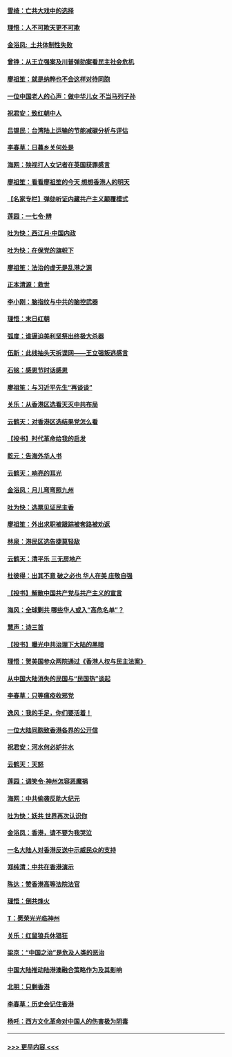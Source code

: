 #### [雪绮：亡共大戏中的选择](../pages/nsc993/n11699922.md?t=12042133) 
#### [理悟：人不可欺天更不可欺](../pages/nsc993/n11699657.md?t=12042133) 
#### [金浴凤:  土共体制性失败](../pages/nsc993/n11699361.md?t=12042133) 
#### [曾铮：从王立强案及川普弹劾案看民主社会危机](../pages/nsc993/n11699318.md?t=12042133) 
#### [廖祖笙：就是纳粹也不会这样对待同胞](../pages/nsc993/n11697658.md?t=12042133) 
#### [一位中国老人的心声：做中华儿女 不当马列子孙](../pages/nsc993/n11697525.md?t=12042133) 
#### [祝君安：致红朝中人](../pages/nsc993/n11697518.md?t=12042133) 
#### [吕锡民：台湾陆上运输的节能减碳分析与评估](../pages/nsc993/n11694983.md?t=12042133) 
#### [李春草：日暮乡关何处是](../pages/nsc993/n11694805.md?t=12042133) 
#### [海网：殃视打人女记者在英国获罪感言](../pages/nsc993/n11693832.md?t=12042133) 
#### [廖祖笙：看看廖祖笙的今天 想想香港人的明天](../pages/nsc993/n11693707.md?t=12042133) 
#### [【名家专栏】弹劾听证内藏共产主义颠覆模式](../pages/nsc993/n11693563.md?t=12042133) 
#### [莲园：一七令‧辨](../pages/nsc993/n11692558.md?t=12042133) 
#### [吐为快：西江月·中国内政](../pages/nsc993/n11692071.md?t=12042133) 
#### [吐为快：在保党的旗帜下](../pages/nsc993/n11691188.md?t=12042133) 
#### [廖祖笙：法治的虚无是乱港之源](../pages/nsc993/n11690605.md?t=12042133) 
#### [正本清源：救世](../pages/nsc993/n11689134.md?t=12042133) 
#### [李小刚：脑指纹与中共的脑控武器](../pages/nsc993/n11688900.md?t=12042133) 
#### [理悟：末日红朝](../pages/nsc993/n11688829.md?t=12042133) 
#### [弧度：谁逼迫美利坚祭出终极大杀器](../pages/nsc993/n11688735.md?t=12042133) 
#### [伍新：此线抽头天拆谍网——王立强叛逃感言](../pages/nsc993/n11687981.md?t=12042133) 
#### [石铭：感恩节时话感恩](../pages/nsc993/n11687568.md?t=12042133) 
#### [廖祖笙：与习近平先生“再谈谈”](../pages/nsc993/n11687005.md?t=12042133) 
#### [关乐：从香港区选看天灭中共布局](../pages/nsc993/n11686647.md?t=12042133) 
#### [云鹤天：对香港区选结果党怎么看](../pages/nsc993/n11686216.md?t=12042133) 
#### [【投书】时代革命给我的启发](../pages/nsc993/n11684287.md?t=12042133) 
#### [乾元：告海外华人书](../pages/nsc993/n11684044.md?t=12042133) 
#### [云鹤天：响亮的耳光](../pages/nsc993/n11684254.md?t=12042133) 
#### [金浴凤：月儿弯弯照九州](../pages/nsc993/n11684231.md?t=12042133) 
#### [吐为快：选票见证民主香](../pages/nsc993/n11684206.md?t=12042133) 
#### [廖祖笙：外出求职被跟踪被套路被劝返](../pages/nsc993/n11683874.md?t=12042133) 
#### [林泉：港民区选告捷莫轻敌](../pages/nsc993/n11683930.md?t=12042133) 
#### [云鹤天：清平乐 三无房地产](../pages/nsc993/n11681521.md?t=12042133) 
#### [杜彼得：出其不意 破之必也 华人在美 庄敬自强](../pages/nsc993/n11679554.md?t=12042133) 
#### [【投书】解散中国共产党与共产主义的宣言](../pages/nsc993/n11679177.md?t=12042133) 
#### [海风：全球剿共 哪些华人或入“高危名单”？](../pages/nsc993/n11678617.md?t=12042133) 
#### [慧声：诗三首](../pages/nsc993/n11678848.md?t=12042133) 
#### [【投书】曝光中共治理下大陆的黑暗](../pages/nsc993/n11678674.md?t=12042133) 
#### [理悟：贺美国参众两院通过《香港人权与民主法案》](../pages/nsc993/n11678104.md?t=12042133) 
#### [从中国大陆消失的民国与“民国热”谈起](../pages/nsc993/n11678075.md?t=12042133) 
#### [李春草：只等瘟疫收邪党](../pages/nsc993/n11677308.md?t=12042133) 
#### [逸风：我的手足，你们要活着！](../pages/nsc993/n11676352.md?t=12042133) 
#### [一位大陆同胞致香港各界的公开信](../pages/nsc993/n11675761.md?t=12042133) 
#### [祝君安：河水何必妒井水](../pages/nsc993/n11675746.md?t=12042133) 
#### [云鹤天：天怒](../pages/nsc993/n11675718.md?t=12042133) 
#### [莲园：调笑令‧神州怎容恶魔祸](../pages/nsc993/n11675648.md?t=12042133) 
#### [海网：中共偷袭反助大纪元](../pages/nsc993/n11673515.md?t=12042133) 
#### [吐为快：妖共 世界再次认识你](../pages/nsc993/n11673506.md?t=12042133) 
#### [金浴凤：香港，请不要为我哭泣](../pages/nsc993/n11673248.md?t=12042133) 
#### [一名大陆人对香港反送中示威民众的支持](../pages/nsc993/n11672615.md?t=12042133) 
#### [郑纯清：中共在香港演示](../pages/nsc993/n11670539.md?t=12042133) 
#### [陈达：赞香港高等法院法官](../pages/nsc993/n11669542.md?t=12042133) 
#### [理悟：倒共烽火](../pages/nsc993/n11668844.md?t=12042133) 
#### [T：愿荣光光临神州](../pages/nsc993/n11668421.md?t=12042133) 
#### [关乐：红鼠狼兵休猖狂](../pages/nsc993/n11668378.md?t=12042133) 
#### [梁京：“中国之治”是危及人类的恶治](../pages/nsc993/n11668328.md?t=12042133) 
#### [中国大陆推动陆港澳融合策略作为及其影响](../pages/nsc993/n11668157.md?t=12042133) 
#### [北明：只剩香港](../pages/nsc993/n11668002.md?t=12042133) 
#### [李春草：历史会记住香港](../pages/nsc993/n11667927.md?t=12042133) 
#### [杨吒：西方文化革命对中国人的伤害极为阴毒](../pages/nsc993/n11664521.md?t=12042133) 

----
#### [ >>> 更早内容 <<< ](../indexes/nsc993-earlier.md)

